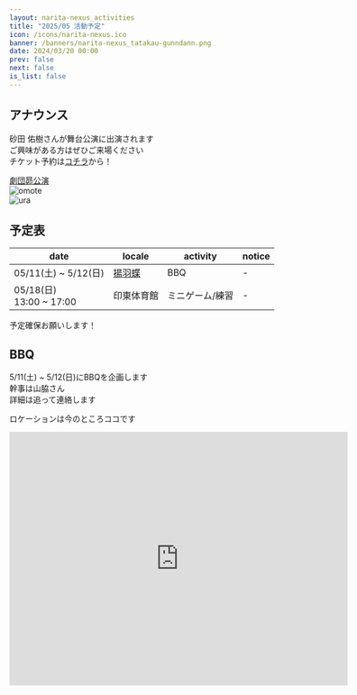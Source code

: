 ```yaml
---
layout: narita-nexus_activities
title: "2025/05 活動予定"
icon: /icons/narita-nexus.ico
banner: /banners/narita-nexus_tatakau-gunndann.png
date: 2024/03/20 00:00
prev: false
next: false
is_list: false
---
```


## アナウンス
砂田 佑樹さんが舞台公演に出演されます  
ご興味がある方はぜひご来場ください  
チケット予約は[コチラ](https://ticket.corich.jp/apply/357584/002/)から！

[劇団昴公演](https://www.theatercompany-subaru.com/public.html)  
![omote](https://www.theatercompany-subaru.com/img/futuunoseikatu_omote.jpg)  
![ura](https://www.theatercompany-subaru.com/img/futuunoseikatu_ura.jpg)


## 予定表

|date|locale|activity|notice|
|-|-|-|-|
|05/11(土) ~ 5/12(日)|[揚羽蝶](https://maps.app.goo.gl/KoJG9JfxYbwsunWA9)|BBQ|-|
|05/18(日)<br>13:00 ~ 17:00|印東体育館|ミニゲーム/練習|-|

予定確保お願いします！  

## BBQ
5/11(土) ~ 5/12(日)にBBQを企画します  
幹事は山脇さん  
詳細は追って連絡します  

ロケーションは今のところココです  
<iframe
src="https://www.google.com/maps/embed?pb=!1m18!1m12!1m3!1d5862.629701759035!2d140.22691988140713!3d35.72109405708623!2m3!1f0!2f0!3f0!3m2!1i1024!2i768!4f13.1!3m3!1m2!1s0x6023237c22b0ec4d%3A0x71e4cda423952846!2z5Y2g44GE6aSoIOaPmue-veidtg!5e1!3m2!1sja!2sjp!4v1745080324192!5m2!1sja!2sjp"
width="600"
height="450"
style="border:0"
allowfullscreen=""
loading="lazy"
referrerpolicy="no-referrer-when-downgrade"
class="map_iframe"
></iframe>

